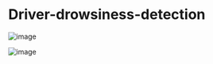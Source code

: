 # Driver-drowsiness-detection
![image](https://github.com/Hima-Bindhu08/Driver-drowsiness-detection/assets/142145909/3686a734-3fca-4026-9421-cc432f279468)         

![image](https://github.com/Hima-Bindhu08/Driver-drowsiness-detection/assets/142145909/62d8b901-ce3f-4529-9e18-5ec9e2345994)

